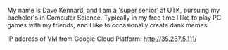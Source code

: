 My name is Dave Kennard, and I am a 'super senior' at UTK, pursuing my bachelor's in Computer Science. Typically in my free time I like to play PC games with my friends, and I like to occasionally create dank memes. 

IP address of VM from Google Cloud Platform: http://35.237.5.111/
